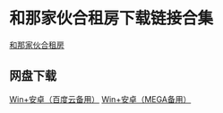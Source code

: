 # 和那家伙合租房下载链接合集

[和那家伙合租房](gameSlug://Shared-House)

## 网盘下载

[Win+安卓（百度云备用）](https://pan.baidu.com/s/1ffm1EPNoD4x6oynDV3HmLQ?pwd=xehs)
[Win+安卓（MEGA备用）](https://mega.nz/folder/75UA1IJT#9yKNgFRmNzoU9QqbznklGQ)